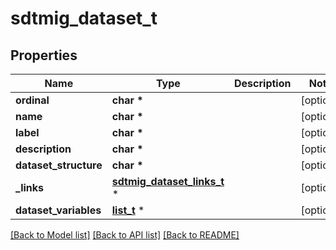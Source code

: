 # sdtmig_dataset_t

## Properties
Name | Type | Description | Notes
------------ | ------------- | ------------- | -------------
**ordinal** | **char \*** |  | [optional] 
**name** | **char \*** |  | [optional] 
**label** | **char \*** |  | [optional] 
**description** | **char \*** |  | [optional] 
**dataset_structure** | **char \*** |  | [optional] 
**_links** | [**sdtmig_dataset_links_t**](sdtmig_dataset_links.md) \* |  | [optional] 
**dataset_variables** | [**list_t**](sdtmig_dataset_variable.md) \* |  | [optional] 

[[Back to Model list]](../README.md#documentation-for-models) [[Back to API list]](../README.md#documentation-for-api-endpoints) [[Back to README]](../README.md)


